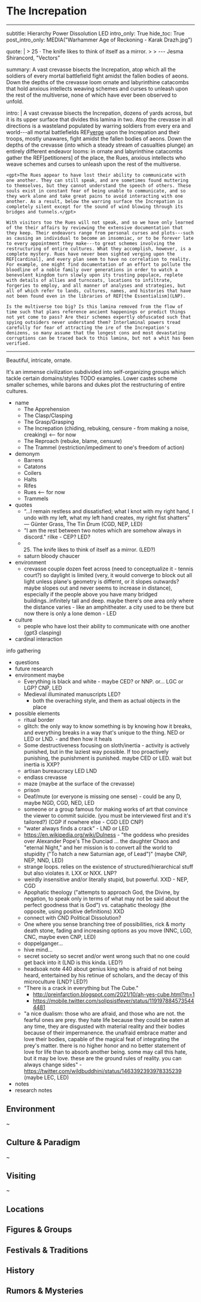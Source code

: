 # The Increpation

---
subtitle: Hierarchy Power Dissolution LED
intro_only: True
hide_toc: True
post_intro_only: MEDIA("Warhammer Age of Reckoning - Karak Drazh.jpg")

quote: |
    > 25 &middot; The knife likes to think of itself as a mirror.
    >
    > <span class="attribution">--- Jesma Shirancord, "Vectors" <!-- James Richardson --></span>

summary: A vast crevasse bisects the Increpation, atop which all the soldiers of every mortal battlefield fight amidst the fallen bodies of aeons. Down the depths of the crevasse loom ornate and labyrinthine catacombs that hold anxious intellects weaving schemes and curses to unleash upon the rest of the multiverse, none of which have ever been observed to unfold.

intro: |
    A vast crevasse bisects the Increpation, dozens of yards across, but it is its upper surface that divides this lamina in two. Atop the crevasse in all directions is a wasteland populated by warring soldiers from every era and world---all mortal battlefields REF[verge](verges) upon the Increpation and their troops, mostly unawares, fight amidst the fallen bodies of aeons. Down the depths of the crevasse (into which a steady stream of casualties plunge) an entirely different endeavor looms: in ornate and labyrinthine catacombs gather the REF[petitioners] of the place, the Rues, anxious intellects who weave schemes and curses to unleash upon the rest of the multiverse.

    <gpt>The Rues appear to have lost their ability to communicate with one another. They can still speak, and are sometimes found muttering to themselves, but they cannot understand the speech of others. These souls exist in constant fear of being unable to communicate, and so they work alone and take great pains to avoid interacting with one another. As a result, below the warring surface the Increpation is completely silent except for the sound of wind blowing through its bridges and tunnels.</gpt>

    With visitors too the Rues will not speak, and so we have only learned of the their affairs by reviewing the extensive documentation that they keep. Their endeavors range from personal curses and plots---such as causing an individual to become an insomniac, or to be forever late to every appointment they make---to great schemes involving the restructuring of entire cultures. What they accomplish, however, is a complete mystery. Rues have never been sighted verging upon the REF[cardinal], and every plan seem to have no correlation to reality. For example, one might find documentation of an effort to pollute the bloodline of a noble family over generations in order to watch a benevolent kingdom turn slowly upon its trusting populace, replete with details of allies and turncoats, locations to infiltrate, forgeries to employ, and all manner of analyses and strategies, but all of which refer to lands, cultures, names, and histories that have not been found even in the libraries of REF[the Essentialism](LNP).

    Is the multiverse too big? Is this lamina removed from the flow of time such that plans reference ancient happenings or predict things not yet come to pass? Are their schemes expertly obfuscated such that spying outsiders never understand them? Interlaminal powers tread carefully for fear of attracting the ire of the Increpation's denizens, so many assume that the longest cons and most devastating corruptions can be traced back to this lamina, but not a whit has been verified.
---


Beautiful, intricate, ornate.

It's an immense civilization subdivided into self-organizing groups which tackle certain domains/styles TODO examples. Lower castes scheme smaller schemes, while barons and dukes plot the restructuring of entire cultures.

<!--
what's the point?

-
-->


- name
    - The Apprehension
    - The Clasp/Clasping
    - The Grasp/Grasping
    - The Increpation (chiding, rebuking, censure - from making a noise, creaking) <-- for now
    - The Reproach (rebuke, blame, censure)
    - The Trammel (restriction/impediment to one's freedom of action)
- demonym
    - Barrens
    - Catatons
    - Coilers
    - Halts
    - Rifes
    - Rues <-- for now
    - Trammels
- quotes
    - “...I remain restless and dissatisfied; what I knot with my right hand, I undo with my left, what my left hand creates, my right fist shatters” ― Günter Grass, The Tin Drum (CGD, NEP, LED)
    - "I am the rest between two notes which are somehow always in discord." rilke - CEP? LED?
    - 25. The knife likes to think of itself as a mirror. (LED?)
    - saturn bloody chaucer
- environment
    - crevasse couple dozen feet across (need to conceptualize it - tennis court?) so daylight is limited (very, it would converge to block out all light unless plane's geometry is differnt, or it slopes outwards? maybe slopes out and never seems to increase in distance), especially if the people above you have many bridged buildings..infinitely tall and deep. maybe there's one area only where the distance varies - like an amphitheater. a city used to be there but now there is only a lone demon - LED
- culture
    - people who have lost their ability to communicate with one another (gpt3 clasping)
- cardinal interaction

info gathering

- questions
- future research
- environment maybe
    - Everything is black and white - maybe CED? or NNP. or... LGC or LGP? CNP, LED
    - Medieval illuminated manuscripts LED?
        - both the overaching style, and them as actual objects in the place
- possible elements
    - ritual border
    - glitch: the only way to know something is by knowing how it breaks, and everything breaks in a way that's unique to the thing. NED or LED or LND. - and then how it heals
    - Some destructiveness focusing on sloth/inertia - activity is actively punished, but in the laziest way possible. If too proactively punishing, the punishment is punished. maybe CED or LED. wait but inertia is XXP?
    - artisan bureaucracy LED LND
    - endlass crevasse
    - maze (maybe at the surface of the crevasse)
    - prison
    - Deaf/mute (or everyone is missing one sense) - could be any D, maybe NGD, CGD, NED, LED
    - someone or a group famous for making works of art that convince the viewer to commit suicide. (you must be interviewed first and it's tailored?) (CGP if nowhere else - CGD LED CNP)
    - "water always finds a crack" - LND or LED
    - <https://en.wikipedia.org/wiki/Dulness> - "the goddess who presides over Alexander Pope's The Dunciad ... the daughter Chaos and "eternal Night," and her mission is to convert all the world to stupidity ("To hatch a new Saturnian age, of Lead")" (maybe CNP, NEP, NND, LED)
    - strange loops. relies on the existence of structured/hierarchical stuff but also violates it. LXX or NXX. LNP?
    - weirdly insensitive and/or literally stupid, but powerful. XXD - NEP, CGD
    - Apophatic theology ("attempts to approach God, the Divine, by negation, to speak only in terms of what may not be said about the perfect goodness that is God") vs. cataphatic theology (the opposite, using positive definitions) XXD
    - connect with CND Political Dissolution?
    - One where you sense branching tree of possibilities, rick & morty death stone, fading and increasing options as you move (NNC, LGD, CNC, maybe even CNP, LED)
    - doppelganger...
    - hive mind...
    - secret society so secret and/or went wrong such that no one could get back into it (LND is this kinda. LED?)
    - headsoak note 440 about genius king who is afraid of not being heard, entertained by his retinue of scholars, and the decay of this microculture (LND? LED?)
    - "There is a crack in everything but The Cube."
        - http://preinfarction.blogspot.com/2021/10/ah-yes-cube.html?m=1
        - https://mobile.twitter.com/solipsistfever/status/1191978845735444481
    - "a nice dualism: those who are afraid, and those who are not. the fearful ones are prey. they hate life because they could be eaten at any time, they are disgusted with material reality and their bodies because of their impermanence. the unafraid embrace matter and love their bodies, capable of the magical feat of integrating the prey's matter. there is no higher honor and no better statement of love for life than to absorb another being. some may call this hate, but it may be love. these are the ground rules of reality. you can always change sides" - https://twitter.com/wildbuddhini/status/1463392393978335239 (maybe LEC, LED)
- notes
- research notes

## Environment

~

## Culture & Paradigm

~

## Visiting

~

## Locations

## Figures & Groups

## Festivals & Traditions

## History

## Rumors & Mysteries
